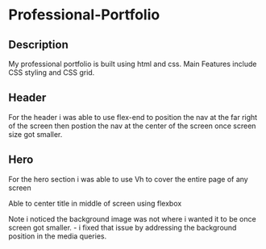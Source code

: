 # Professional-Portfolio

## Description

My professional portfolio is built using html and css. Main Features include CSS styling and CSS grid.

## Header

For the header i was able to use flex-end to position the nav at the far right of the screen then postion the nav at the center of the screen once screen size got smaller.



## Hero

For the hero section i was able to use Vh to cover the entire page of any screen

Able to center title in middle of screen using flexbox

Note i noticed the background image was not where i wanted it to be once screen got smaller.
    - i fixed that issue by addressing the background position in the media queries.

